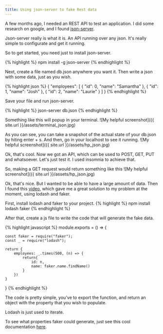```yaml
---
title: Using json-server to fake Rest data
---
```


A few months ago, I needed an REST API to test an application. I did some research on google, and I found [json-server](https://github.com/typicode/json-server).

Json-server really is what it is. An API running over any json. It's really simple to configurate and get it running.

So to get started, you need just to install json-server.

{% highlight %}
npm install -g json-server
{% endhighlight %}

Next, create a file named db.json anywhere you want it. Then write a json with some data, just as you wish.

{% highlight json %}
{
	"employees": [
	{
		"id": 0,
		"name": "Samantha"
	},
	{
		"id": 1,
		"name": "Josh"
	},
	{
		"id": 2,
		"name": "Laurie"
	}
	]
}
{% endhighlight %}

Save your file and run json-server.

{% highlight %}
json-server db.json
{% endhighlight %}

Something like this will popup in your terminal.
![My helpful screenshot]({{ site.url }}/assets/terminal_json.jpg)

As you can see, you can take a snapshot of the actual state of your db.json by hiting enter + s.
And then, go in your localhost to see it running.
![My helpful screenshot]({{ site.url }}/assets/hp_json.jpg)

Ok, that's cool. Now we got an API, which can be used to POST, GET, PUT and whatsoever.
Let's just test it. I used insomnia to achieve that.

So, making a GET request would return something like this
![My helpful screenshot]({{ site.url }}/assets/hp_json.jpg)

Ok, that's nice. But I wanted to be able to have a large amount of data. Then I found this [video](https://egghead.io/lessons/nodejs-creating-demo-apis-with-json-server), which gave me a great solution to my problem at the moment, using lodash and faker.

First, install lodash and faker to your project.
{% highlight %}
npm install lodash faker
{% endhighlight %}

After that, create a js file to write the code that will generate the fake data.

{% highlight javascript %}
module.exports = () => {

	const faker = require("faker");
	const _ = require("lodash");

	return {
		employees: _.times(500, (n) => {
			return{
				id: n,
				name: faker.name.findName()
			}
		})
	}
}
{% endhighlight %}


The code is pretty simple, you've to export the function, and return an object with the property that you wish to populate.

Lodash is just used to iterate.

To see what properties faker could generate, just see this cool documentation [here](https://github.com/marak/Faker.js/).
